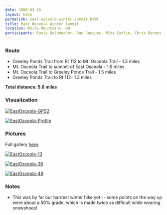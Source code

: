 ```yaml
---
date: 2008-02-16
layout: hike
permalink: east-osceola-winter-summit.html
title: East Osceola Winter Summit
location: White Mountains, NH
participants: Rusty Geldmacher, Dan Jacques, Mike Carlin, Chris Barnes
---
```


### Route

  * Greeley Ponds Trail from Rt 112 to Mt. Osceola Trail - 1.3 miles
  * Mt. Osceola Trail to summit of East Osceola - 1.5 miles
  * Mt. Osceola Trail to Greeley Ponds Trail - 1.5 miles
  * Greeley Ponds Trail to Rt 112- 1.3 miles

**Total distance: 5.6 miles**

### Visualization

[![EastOsceola-GPS2](http://farm3.static.flickr.com/2405/2280237583_8383068109.jpg)](http://www.flickr.com/photos/geldmacher/2280237583/)

[![EastOsceola-Profile](http://farm4.static.flickr.com/3213/2282047724_57687a818d.jpg)](http://www.flickr.com/photos/geldmacher/2282047724/)

### Pictures

Full gallery [here](http://www.flickr.com/photos/geldmacher/sets/72157603953618226/).

[![EastOsceola-13](http://farm4.static.flickr.com/3039/2281031360_8ed889eb86.jpg)](http://www.flickr.com/photos/geldmacher/2281031360/)

[![EastOsceola-36](http://farm4.static.flickr.com/3123/2280250787_01a197c62b.jpg)](http://www.flickr.com/photos/geldmacher/2280250787/)

[![EastOsceola-49](http://farm4.static.flickr.com/3152/2281045402_5a1ac16e63.jpg)](http://www.flickr.com/photos/geldmacher/2281045402/)

### Notes

  * This was by far our hardest winter hike yet -- some points on the way up were about a 50% grade, which is made twice as difficult while wearing snowshoes!
